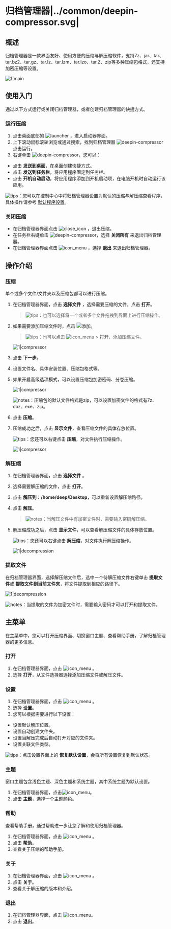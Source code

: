 # 归档管理器|../common/deepin-compressor.svg|

## 概述


归档管理器是一款界面友好、使用方便的压缩与解压缩软件，支持7z、jar、tar、tar.bz2、tar.gz、tar.lz、tar.lzm、tar.lzo、tar.Z、zip等多种压缩包格式，还支持加密压缩等设置。

![1|main](jpg/main.png)



## 使用入门

通过以下方式运行或关闭归档管理器，或者创建归档管理器的快捷方式。

### 运行压缩

1. 点击桌面底部的 ![launcher](icon/deepin-launcher.svg) ，进入启动器界面。
2. 上下滚动鼠标滚轮浏览或通过搜索，找到归档管理器 ![deepin-compressor](icon/deepin-compressor.svg)点击运行。
3. 右键单击 ![deepin-compressor](icon/deepin-compressor.svg)，您可以：
 - 点击 **发送到桌面**，在桌面创建快捷方式。
 - 点击 **发送到任务栏**，将应用程序固定到任务栏。
 - 点击 **开机自动启动**，将应用程序添加到开机启动项，在电脑开机时自动运行该应用。

![tips](icon/tips.svg)：您可以在控制中心中将归档管理器设置为默认的压缩与解压缩查看程序，具体操作请参考 [默认程序设置](dman:///dde#默认程序设置)。

### 关闭压缩

- 在归档管理器界面点击  ![close_icon](icon/close_icon.svg) ，退出压缩。
- 在任务栏右键单击 ![deepin-compressor](icon/deepin-compressor.svg)，选择 **关闭所有** 来退出归档管理器。
- 在归档管理器界面点击 ![icon_menu](icon/icon_menu.svg) ，选择 **退出** 来退出归档管理器。

## 操作介绍

### 压缩

单个或多个文件/文件夹以及压缩包都可以进行压缩。

1. 在归档管理器界面，点击 **选择文件** ，选择需要压缩的文件，点击 **打开**。

   > ![tips](icon/tips.svg)：也可以选择将一个或者多个文件拖拽到界面上进行压缩操作。
   
2. 如果需要添加压缩文件时，点击 ![](icon/icon_plus.svg)添加。

   > ![tips](icon/tips.svg)：也可以点击  ![icon_menu](icon/icon_menu.svg) > **打开**，添加压缩文件。

   ![1|compressor](jpg/compress-add.png)

3. 点击 **下一步**。

4. 设置文件名、具体安装位置、压缩包格式等。

5. 如果开启高级选项模式，可以设置压缩包加密密码、分卷压缩。

   ![1|compressor](jpg/compress-file.png)

   ![notes](icon/notes.svg)：压缩包的默认文件格式是zip，可以设置加密文件的格式有7z、cbz、exe、zip。

6. 点击 **压缩**。

7. 压缩成功之后，点击 **显示文件**，查看压缩文件的具体存放位置。

   ![tips](icon/tips.svg)：您还可以右键点击 **压缩**，对文件执行压缩操作。

   ![1|compressor](jpg/compress-success.png)


### 解压缩

1. 在归档管理器界面，点击 **选择文件** 。
2. 选择需要解压缩的文件，点击 **打开**。
3. 点击 **解压到：/home/deep/Desktop**，可以重新设置解压缩路径。
4. 点击 **解压**。

   > ![notes](icon/notes.svg)：当解压文件中有加密文件时，需要输入密码解压缩。

5. 解压缩成功之后，点击 **显示文件**，可以查看解压缩文件的具体存放位置。

   ![tips](icon/tips.svg)：您还可以右键点击 **解压缩**，对文件执行解压缩操作。

   ![1|decompression](jpg/decompression.png)

### 提取文件

在归档管理器界面，选择解压缩文件后，选中一个待解压缩文件右键单击 **提取文件**或 **提取文件到当前文件夹**，将文件提取到相应的路径下。

![1|decompression](jpg/extract.png)

![notes](icon/notes.svg)：当提取的文件为加密文件时，需要输入密码才可以打开和提取文件。

## 主菜单

在主菜单中，您可以打开压缩界面、切换窗口主题、查看帮助手册，了解归档管理器的更多信息。

### 打开
1. 在归档管理器界面，点击  ![icon_menu](icon/icon_menu.svg) 。
2. 选择 **打开**，从文件选择器选择添加压缩文件或解压文件。

### 设置

1. 在归档管理器界面，点击  ![icon_menu](icon/icon_menu.svg) 。
2. 选择 **设置**。
3. 您可以根据需要进行以下设置：
 - 设置默认解压位置。
 - 设置自动创建文件夹。
 - 设置当解压完成后自动打开对应的文件夹。
 - 设置关联文件类型。

![tips](icon/tips.svg)：点击设置界面上的 **恢复默认设置**，会将所有设置恢复到默认状态。

### 主题

窗口主题包含浅色主题、深色主题和系统主题，其中系统主题为默认设置。

1. 在归档管理器界面，点击![icon_menu](icon/icon_menu.svg)。
2. 点击 **主题**，选择一个主题颜色。

### 帮助

查看帮助手册，通过帮助进一步让您了解和使用归档管理器。

1. 在归档管理器界面，点击  ![icon_menu](icon/icon_menu.svg) 。
2. 点击 **帮助**。
3. 查看关于压缩的帮助手册。


### 关于

1. 在归档管理器界面，点击  ![icon_menu](icon/icon_menu.svg) 。
2. 点击 **关于**。
3. 查看关于解压缩的版本和介绍。

### 退出

1. 在归档管理器界面，点击 ![icon_menu](icon/icon_menu.svg)。
2. 点击 **退出**。
